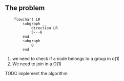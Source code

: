 ## The problem

```mermaid
    flowchart LR
        subgraph __
            direction LR
            5---6
        end
        subgraph _
            0
        end
```
1. we need to check if a node belongs to a group in o(1)
2. We need to join in a O(1)

TODO implement the algorithm